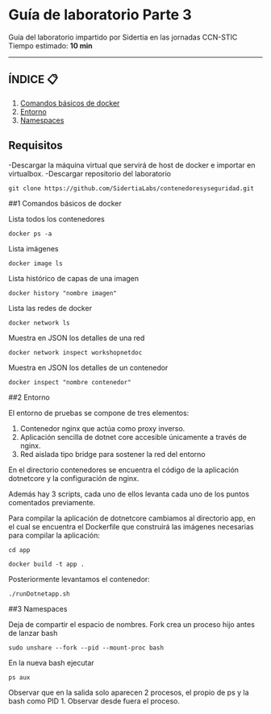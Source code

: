 # Guía de laboratorio Parte 3

Guía del laboratorio impartido por Sidertia en las jornadas CCN-STIC
Tiempo estimado: **10 min**
***
## ÍNDICE 📋
1. [Comandos básicos de docker](#id1)
2. [Entorno](#id2)
3. [Namespaces ](#id3)

## Requisitos

-Descargar la máquina virtual que servirá de host de docker e importar en virtualbox.
-Descargar repositorio del laboratorio 
````
git clone https://github.com/SidertiaLabs/contenedoresyseguridad.git
````

<div id='id1'></div>
##1 Comandos básicos de docker

Lista todos los contenedores
````
docker ps -a
````
Lista imágenes
````
docker image ls
````
Lista histórico de capas de una imagen
````
docker history "nombre imagen"
````
Lista las redes de docker
````
docker network ls
````
Muestra en JSON los detalles de una red
````
docker network inspect workshopnetdoc
````
Muestra en JSON los detalles de un contenedor
````
docker inspect "nombre contenedor"
````

<div id='id2'></div>
##2 Entorno

El entorno de pruebas se compone de tres elementos:
1. Contenedor nginx que actúa como proxy inverso.
2. Aplicación sencilla de dotnet core accesible únicamente a través de nginx.
3. Red aislada tipo bridge para sostener la red del entorno

En el directorio contenedores se encuentra el código de la aplicación dotnetcore y la configuración de nginx.

Además hay 3 scripts, cada uno de ellos levanta cada uno de los puntos comentados previamente.

Para compilar la aplicación de dotnetcore cambiamos al directorio app, en el cual se encuentra el Dockerfile que construirá las imágenes necesarias para compilar la aplicación:
````
cd app

docker build -t app .
````

Posteriormente levantamos el contenedor:
````
./runDotnetapp.sh
````

<div id='id3'></div>
##3 Namespaces

Deja de compartir el espacio de nombres. Fork crea un proceso hijo antes de lanzar bash
```
sudo unshare --fork --pid --mount-proc bash
```
En la nueva bash ejecutar
```
ps aux
```
Observar que en la salida solo aparecen 2 procesos, el propio de ps y la bash como PID 1.
Observar desde fuera el proceso.